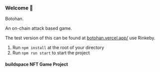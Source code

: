 ### **Welcome 👋**
Botohan. 

An on-chain attack based game. 

The test version of this can be found at [botohan.vercel.app/](https://botohan.vercel.app/)
use Rinkeby.

1. Run `npm install` at the root of your directory
2. Run `npm run start` to start the project

#### buildspace NFT Game Project
